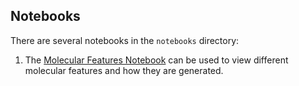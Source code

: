 ## Notebooks

There are several notebooks in the `notebooks` directory:

1. The [Molecular Features Notebook](notebooks/molecular_features.ipynb) can be used to view different molecular features and how they are generated.